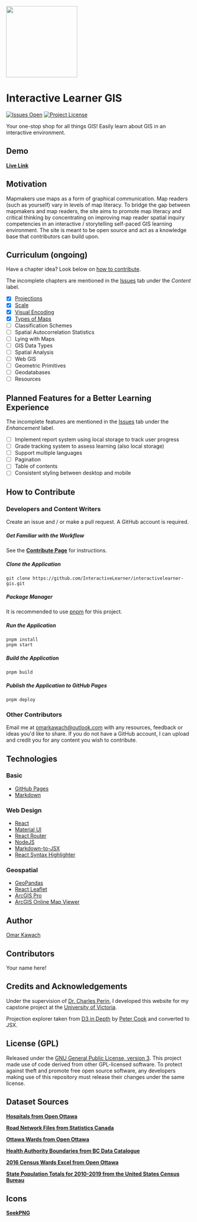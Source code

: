 <img src="https://github.com/InteractiveLearner/interactivelearner-gis/blob/main/public/logo192.png" width="192px" height="192px" />

# Interactive Learner GIS

[![Issues Open](https://img.shields.io/github/issues/InteractiveLearner/interactivelearner-gis?style=flat-square)](https://github.com/InteractiveLearner/interactivelearner-gis/issues) [![Project License](https://img.shields.io/github/license/InteractiveLearner/interactivelearner-gis?style=flat-square)](https://github.com/InteractiveLearner/interactivelearner-gis/blob/main/LICENSE)

Your one-stop shop for all things GIS! Easily learn about GIS in an interactive environment. 

## Demo

**[Live Link](https://www.interactivelearner-gis.com/ )**

## Motivation
Mapmakers use maps as a form of graphical communication. Map readers (such as yourself) vary in levels of map literacy. To bridge the gap between mapmakers and map readers, the site aims to promote map literacy and critical thinking by concentrating on improving map reader spatial inquiry competencies in an interactive / storytelling self-paced GIS learning environment. The site is meant to be open source and act as a knowledge base that contributors can build upon. 

## Curriculum (ongoing)

Have a chapter idea? Look below on [how to contribute](https://github.com/InteractiveLearner/interactivelearner-gis#how-to-contribute). 

The incomplete chapters are mentioned in the [Issues](https://github.com/InteractiveLearner/interactivelearner-gis/issues) tab under the *Content* label. 

- [x] [Projections](https://www.interactivelearner-gis.com/#/projections)
- [x] [Scale](https://www.interactivelearner-gis.com/#/scale)
- [x] [Visual Encoding](https://www.interactivelearner-gis.com/#/visual)
- [x] [Types of Maps](https://www.interactivelearner-gis.com/#/thematic)
- [ ] Classification Schemes
- [ ] Spatial Autocorrelation Statistics
- [ ] Lying with Maps
- [ ] GIS Data Types
- [ ] Spatial Analysis
- [ ] Web GIS
- [ ] Geometric Primitives
- [ ] Geodatabases
- [ ] Resources

## Planned Features for a Better Learning Experience

The incomplete features are mentioned in the [Issues](https://github.com/InteractiveLearner/interactivelearner-gis/issues) tab under the *Enhancement* label. 

- [ ] Implement report system using local storage to track user progress
- [ ] Grade tracking system to assess learning (also local storage)
- [ ] Support multiple languages
- [ ] Pagination
- [ ] Table of contents
- [ ] Consistent styling between desktop and mobile

## How to Contribute

### Developers and Content Writers

Create an issue and / or make a pull request. A GitHub account is required.

##### Get Familiar with the Workflow

See the **[Contribute Page](https://www.interactivelearner-gis.com/#/contribute)** for instructions.

##### Clone the Application

```
git clone https://github.com/InteractiveLearner/interactivelearner-gis.git
```

##### Package Manager

It is recommended to use [pnpm](https://pnpm.io/) for this project. 

##### Run the Application

```
pnpm install
pnpm start 
```

##### Build the Application

```
pnpm build
```

##### Publish the Application to GitHub Pages

```
pnpm deploy
```

### Other Contributors 

Email me at omarkawach@outlook.com with any resources, feedback or ideas you'd like to share. If you do not have a GitHub account, I can upload and credit you for any content you wish to contribute. 

## Technologies

### Basic
- [GitHub Pages](https://pages.github.com/)
- [Markdown](https://daringfireball.net/projects/markdown/)

### Web Design
- [React](https://reactjs.org/)
- [Material UI](https://mui.com/)
- [React Router](https://reactrouter.com/)
- [NodeJS](https://nodejs.org/en/)
- [Markdown-to-JSX](https://github.com/probablyup/markdown-to-jsx)
- [React Syntax Highlighter](https://github.com/react-syntax-highlighter/react-syntax-highlighter)

### Geospatial
- [GeoPandas](https://geopandas.org/en/stable/)
- [React Leaflet](https://react-leaflet.js.org/)
- [ArcGIS Pro](https://www.esri.com/en-us/arcgis/products/arcgis-pro/overview)
- [ArcGIS Online Map Viewer](https://doc.arcgis.com/en/arcgis-online/get-started/get-started-with-mv.htm)

## Author

[Omar Kawach](https://github.com/omarkawach)

## Contributors

Your name here!
  
## Credits and Acknowledgements

Under the supervision of [Dr. Charles Perin](http://charlesperin.net/), I developed this website for my capstone project at the [University of Victoria](https://www.uvic.ca/).

Projection explorer taken from [D3 in Depth](https://www.d3indepth.com/) by [Peter Cook](https://www.animateddata.com/) and converted to JSX. 

## License (GPL) 

Released under the [GNU General Public License, version 3](https://opensource.org/licenses/GPL-3.0). This project made use of code derived from other GPL-licensed software. To protect against theft and promote free open source software, any developers making use of this repository must release their changes under the same license. 

## Dataset Sources

**[Hospitals from Open Ottawa](https://open.ottawa.ca/datasets/b769ce497f2540aa962e602c983994d6_0?geometry=-76.050%2C45.348%2C-75.396%2C45.433)**

**[Road Network Files from Statistics Canada](https://www12.statcan.gc.ca/census-recensement/2011/geo/RNF-FRR/index-eng.cfm)**

**[Ottawa Wards from Open Ottawa](https://open.ottawa.ca/datasets/wards/explore?location=45.242656%2C-75.800844%2C0.90)**

**[Health Authority Boundaries from BC Data Catalogue](https://catalogue.data.gov.bc.ca/dataset/health-authority-boundaries)**

**[2016 Census Wards Excel from Open Ottawa](https://open.ottawa.ca/documents/2016-census-ward-data-1/about)**

**[State Population Totals for 2010-2019 from the United States Census Bureau]()**

## Icons

**[SeekPNG](https://www.seekpng.com/ks/clipart/)**